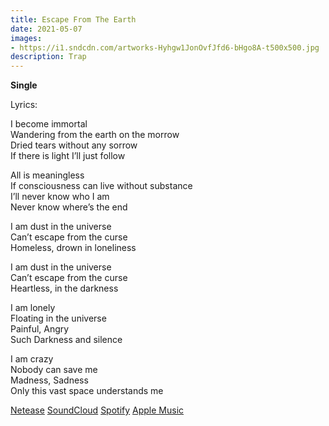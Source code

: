 ```yaml
---
title: Escape From The Earth
date: 2021-05-07
images:
- https://i1.sndcdn.com/artworks-Hyhgw1JonOvfJfd6-bHgo8A-t500x500.jpg
description: Trap
---
```


**Single**

Lyrics:

I become immortal  
Wandering from the earth on the morrow  
Dried tears without any sorrow  
If there is light I’ll just follow  

All is meaningless  
If consciousness can live without substance  
I’ll never know who I am  
Never know where’s the end  
 
I am dust in the universe  
Can’t escape from the curse  
Homeless, drown in loneliness  

I am dust in the universe  
Can’t escape from the curse  
Heartless, in the darkness  
 
I am lonely  
Floating in the universe  
Painful, Angry  
Such Darkness and silence  

I am crazy  
Nobody can save me  
Madness, Sadness  
Only this vast space understands me  


[Netease](https://music.163.com/#/album?id=127053187)
[SoundCloud](https://soundcloud.com/jerry-876742699/escape-from-the-earth)
[Spotify](https://open.spotify.com/album/5o7xyorwc8G6Ko7i1CWpmL)
[Apple Music](https://music.apple.com/us/album/escape-from-the-earth-single/1743345940)